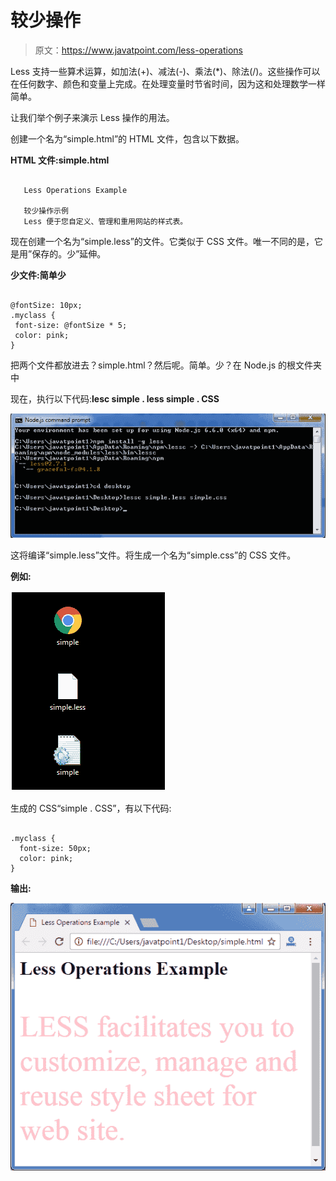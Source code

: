 # 较少操作

> 原文：<https://www.javatpoint.com/less-operations>

Less 支持一些算术运算，如加法(+)、减法(-)、乘法(*)、除法(/)。这些操作可以在任何数字、颜色和变量上完成。在处理变量时节省时间，因为这和处理数学一样简单。

让我们举个例子来演示 Less 操作的用法。

创建一个名为“simple.html”的 HTML 文件，包含以下数据。

**HTML 文件:simple.html**

```

   Less Operations Example

   较少操作示例
   Less 便于您自定义、管理和重用网站的样式表。

```

现在创建一个名为“simple.less”的文件。它类似于 CSS 文件。唯一不同的是，它是用”保存的。少”延伸。

**少文件:简单少**

```

@fontSize: 10px;
.myclass {
 font-size: @fontSize * 5;
 color: pink;
}  

```

把两个文件都放进去？simple.html？然后呢。简单。少？在 Node.js 的根文件夹中

现在，执行以下代码:**lesc simple . less simple . CSS**

![Less Less operations1](img/5afacac47dd0cfc0738d34b3e07cffed.png)

这将编译“simple.less”文件。将生成一个名为“simple.css”的 CSS 文件。

**例如:**

![Less Less operations2](img/d520fb7d874a90a081b34c01843fab2a.png)

生成的 CSS“simple . CSS”，有以下代码:

```

.myclass {
  font-size: 50px;
  color: pink;
} 

```

**输出:**

![Less Less operations3](img/b0f3862dde29df59fe69b495d91bcb4f.png)